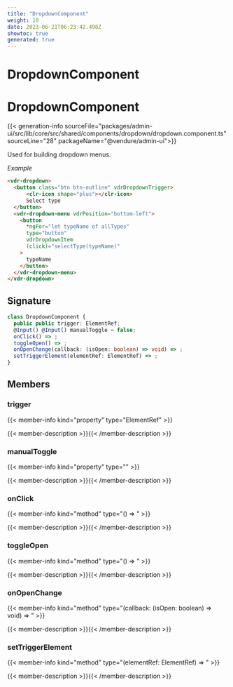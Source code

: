 ```yaml
---
title: "DropdownComponent"
weight: 10
date: 2023-06-21T06:23:42.498Z
showtoc: true
generated: true
---
```

<!-- This file was generated from the Vendure source. Do not modify. Instead, re-run the "docs:build" script -->

# DropdownComponent
<div class="symbol">


# DropdownComponent

{{< generation-info sourceFile="packages/admin-ui/src/lib/core/src/shared/components/dropdown/dropdown.component.ts" sourceLine="28" packageName="@vendure/admin-ui">}}

Used for building dropdown menus.

*Example*

```HTML
<vdr-dropdown>
  <button class="btn btn-outline" vdrDropdownTrigger>
      <clr-icon shape="plus"></clr-icon>
      Select type
  </button>
  <vdr-dropdown-menu vdrPosition="bottom-left">
    <button
      *ngFor="let typeName of allTypes"
      type="button"
      vdrDropdownItem
      (click)="selectType(typeName)"
    >
      typeName
    </button>
  </vdr-dropdown-menu>
</vdr-dropdown>
```

## Signature

```TypeScript
class DropdownComponent {
  public public trigger: ElementRef;
  @Input() @Input() manualToggle = false;
  onClick() => ;
  toggleOpen() => ;
  onOpenChange(callback: (isOpen: boolean) => void) => ;
  setTriggerElement(elementRef: ElementRef) => ;
}
```
## Members

### trigger

{{< member-info kind="property" type="ElementRef"  >}}

{{< member-description >}}{{< /member-description >}}

### manualToggle

{{< member-info kind="property" type=""  >}}

{{< member-description >}}{{< /member-description >}}

### onClick

{{< member-info kind="method" type="() => "  >}}

{{< member-description >}}{{< /member-description >}}

### toggleOpen

{{< member-info kind="method" type="() => "  >}}

{{< member-description >}}{{< /member-description >}}

### onOpenChange

{{< member-info kind="method" type="(callback: (isOpen: boolean) =&#62; void) => "  >}}

{{< member-description >}}{{< /member-description >}}

### setTriggerElement

{{< member-info kind="method" type="(elementRef: ElementRef) => "  >}}

{{< member-description >}}{{< /member-description >}}


</div>
